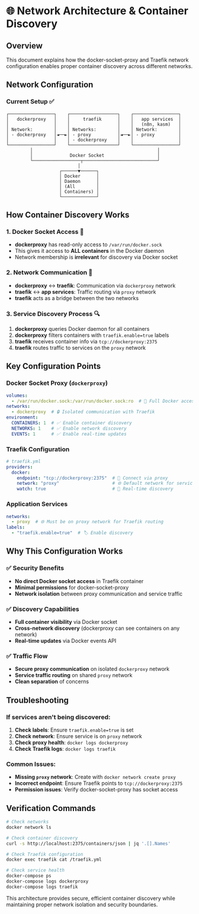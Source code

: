 # 🌐 Network Architecture & Container Discovery

## Overview
This document explains how the docker-socket-proxy and Traefik network configuration enables proper container discovery across different networks.

## Network Configuration

### Current Setup ✅
```
┌─────────────────┐    ┌──────────────────┐    ┌─────────────────┐
│   dockerproxy   │    │     traefik      │    │   app services  │
│                 │    │                  │    │   (n8n, kasm)   │
│ Network:        │    │ Networks:        │    │ Network:        │
│ - dockerproxy   │◄──►│ - proxy          │◄──►│ - proxy         │
│                 │    │ - dockerproxy    │    │                 │
└─────────────────┘    └──────────────────┘    └─────────────────┘
         │                                               │
         │              Docker Socket                    │
         └──────────────────┬────────────────────────────┘
                           │
                    ┌──────▼──────┐
                    │ Docker      │
                    │ Daemon      │
                    │ (All        │
                    │ Containers) │
                    └─────────────┘
```

## How Container Discovery Works

### 1. Docker Socket Access 🔑
- **dockerproxy** has read-only access to `/var/run/docker.sock`
- This gives it access to **ALL containers** in the Docker daemon
- Network membership is **irrelevant** for discovery via Docker socket

### 2. Network Communication 🔗
- **dockerproxy** ↔ **traefik**: Communication via `dockerproxy` network
- **traefik** ↔ **app services**: Traffic routing via `proxy` network
- **traefik** acts as a bridge between the two networks

### 3. Service Discovery Process 🔍
1. **dockerproxy** queries Docker daemon for all containers
2. **dockerproxy** filters containers with `traefik.enable=true` labels
3. **traefik** receives container info via `tcp://dockerproxy:2375`
4. **traefik** routes traffic to services on the `proxy` network

## Key Configuration Points

### Docker Socket Proxy (`dockerproxy`)
```yaml
volumes:
  - /var/run/docker.sock:/var/run/docker.sock:ro  # 🔑 Full Docker access
networks:
  - dockerproxy  # 🔒 Isolated communication with Traefik
environment:
  CONTAINERS: 1  # ✅ Enable container discovery
  NETWORKS: 1    # ✅ Enable network discovery
  EVENTS: 1      # ✅ Enable real-time updates
```

### Traefik Configuration
```yaml
# traefik.yml
providers:
  docker:
    endpoint: "tcp://dockerproxy:2375"  # 🔗 Connect via proxy
    network: "proxy"                    # 🌐 Default network for services
    watch: true                         # 🔄 Real-time discovery
```

### Application Services
```yaml
networks:
  - proxy  # 🌐 Must be on proxy network for Traefik routing
labels:
  - "traefik.enable=true"  # 🏷️ Enable discovery
```

## Why This Configuration Works

### ✅ Security Benefits
- **No direct Docker socket access** in Traefik container
- **Minimal permissions** for docker-socket-proxy
- **Network isolation** between proxy communication and service traffic

### ✅ Discovery Capabilities
- **Full container visibility** via Docker socket
- **Cross-network discovery** (dockerproxy can see containers on any network)
- **Real-time updates** via Docker events API

### ✅ Traffic Flow
- **Secure proxy communication** on isolated `dockerproxy` network
- **Service traffic routing** on shared `proxy` network
- **Clean separation** of concerns

## Troubleshooting

### If services aren't being discovered:
1. **Check labels**: Ensure `traefik.enable=true` is set
2. **Check network**: Ensure service is on `proxy` network
3. **Check proxy health**: `docker logs dockerproxy`
4. **Check Traefik logs**: `docker logs traefik`

### Common Issues:
- **Missing `proxy` network**: Create with `docker network create proxy`
- **Incorrect endpoint**: Ensure Traefik points to `tcp://dockerproxy:2375`
- **Permission issues**: Verify docker-socket-proxy has socket access

## Verification Commands

```bash
# Check networks
docker network ls

# Check container discovery
curl -s http://localhost:2375/containers/json | jq '.[].Names'

# Check Traefik configuration
docker exec traefik cat /traefik.yml

# Check service health
docker-compose ps
docker-compose logs dockerproxy
docker-compose logs traefik
```

This architecture provides secure, efficient container discovery while maintaining proper network isolation and security boundaries.